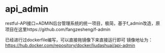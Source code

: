 # api_admin
restful-API接口+ADMIN后台管理系统的统一项目，极简，基于f_admin改造，原项目在这里https://github.com/fangzesheng/f-admin

已经进行过dockerfile编写，可以直接拖镜像下来直接运行即可
镜像地址为：https://hub.docker.com/repository/docker/liudashuai/api-admin
